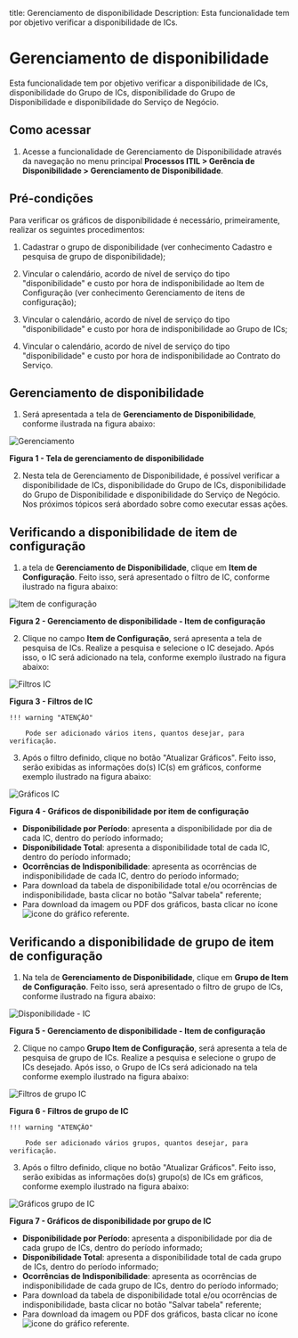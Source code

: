 title: Gerenciamento de disponibilidade
Description: Esta funcionalidade tem por objetivo verificar a disponibilidade de ICs.
# Gerenciamento de disponibilidade

Esta funcionalidade tem por objetivo verificar a disponibilidade de ICs, 
disponibilidade do Grupo de ICs, disponibilidade do Grupo de Disponibilidade 
e disponibilidade do Serviço de Negócio.

Como acessar
--------------

1. Acesse a funcionalidade de Gerenciamento de Disponibilidade através 
da navegação no menu principal **Processos ITIL > Gerência de
Disponibilidade > Gerenciamento de Disponibilidade**.

Pré-condições
---------------

Para verificar os gráficos de disponibilidade é necessário, primeiramente,
realizar os seguintes procedimentos:

1. Cadastrar o grupo de disponibilidade (ver conhecimento 
Cadastro e pesquisa de grupo de disponibilidade);

2. Vincular o calendário, acordo de nível de serviço do tipo "disponibilidade" 
e custo por hora de indisponibilidade ao Item de Configuração
(ver conhecimento Gerenciamento de itens de configuração);

3. Vincular o calendário, acordo de nível de serviço do tipo "disponibilidade" 
e custo por hora de indisponibilidade ao Grupo de ICs;

4. Vincular o calendário, acordo de nível de serviço do tipo "disponibilidade" e 
custo por hora de indisponibilidade ao Contrato do Serviço.

Gerenciamento de disponibilidade
-----------------------------------

1. Será apresentada a tela de **Gerenciamento de Disponibilidade**, 
conforme ilustrada na figura abaixo:

![Gerenciamento](images/ger-disp.img1.png)

**Figura 1 - Tela de
gerenciamento de disponibilidade**

2. Nesta tela de Gerenciamento de Disponibilidade, é possível verificar a 
disponibilidade de ICs, disponibilidade do Grupo de ICs, disponibilidade do
Grupo de Disponibilidade e disponibilidade do Serviço de Negócio. 
Nos próximos tópicos será abordado sobre como executar essas ações.

Verificando a disponibilidade de item de configuração
-------------------------------------------------------

1. a tela de **Gerenciamento de Disponibilidade**, clique em **Item de Configuração**. 
Feito isso, será apresentado o filtro de IC, conforme ilustrado na figura abaixo:

![Item de configuração](images/ger-disp.img2.png)

**Figura 2 - Gerenciamento de disponibilidade - 
Item de configuração**

2. Clique no campo **Item de Configuração**, será apresenta a tela de pesquisa de ICs.
Realize a pesquisa e selecione o IC desejado. Após isso, o IC será adicionado na tela,
conforme exemplo ilustrado na figura abaixo:

![Filtros IC](images/ger-disp.img3.png)

**Figura 3 - Filtros de IC**

    !!! warning "ATENÇÃO"
    
        Pode ser adicionado vários itens, quantos desejar, para verificação.
        
3. Após o filtro definido, clique no botão "Atualizar Gráficos". Feito isso, 
serão exibidas as informações do(s) IC(s) em gráficos, conforme exemplo 
ilustrado na figura abaixo:

![Gráficos IC](images/ger-disp.img4.png)

**Figura 4 - Gráficos de 
disponibilidade por item de configuração**

- **Disponibilidade por Período**: apresenta a disponibilidade por dia de cada IC,
    dentro do período informado;
- **Disponibilidade Total**: apresenta a disponibilidade total de cada IC, 
    dentro do período informado;
- **Ocorrências de Indisponibilidade**: apresenta as ocorrências de indisponibilidade
    de cada IC, dentro do período informado;
- Para download da tabela de disponibilidade total e/ou ocorrências
    de indisponibilidade, basta clicar no botão "Salvar tabela" referente;
- Para download da imagem ou PDF dos gráficos, basta clicar no 
    ícone ![icone](images/ger-disp.img14.png) do gráfico referente.
    
Verificando a disponibilidade de grupo de item de configuração
----------------------------------------------------------------

1. Na tela de **Gerenciamento de Disponibilidade**, clique em 
**Grupo de Item de Configuração**. Feito isso, será apresentado o filtro de
grupo de ICs, conforme ilustrado na figura abaixo:

![Disponibilidade - IC](images/ger-disp.img5.png)

**Figura 5 - Gerenciamento de disponibilidade - 
Item de configuração**

2. Clique no campo **Grupo Item de Configuração**, será apresenta a tela
de pesquisa de grupo de ICs. Realize a pesquisa e selecione o grupo de ICs
desejado. Após isso, o Grupo de ICs será adicionado na tela conforme 
exemplo ilustrado na figura abaixo:

![Filtros de grupo IC](images/ger-disp.img6.png)

**Figura 6 - Filtros de grupo de IC**

    !!! warning "ATENÇÃO"
    
        Pode ser adicionado vários grupos, quantos desejar, para verificação.
        
3. Após o filtro definido, clique no botão "Atualizar Gráficos". Feito isso,
serão exibidas as informações do(s) grupo(s) de ICs em gráficos, conforme 
exemplo ilustrado na figura abaixo:

![Gráficos grupo de IC](images/ger-disp.img7.png)

**Figura 7 - Gráficos de 
disponibilidade por grupo de IC**

- **Disponibilidade por Período**: apresenta a disponibilidade por dia de 
cada grupo de ICs, dentro do período informado;
- **Disponibilidade Total**: apresenta a disponibilidade total de cada 
grupo de ICs, dentro do período informado;
- **Ocorrências de Indisponibilidade**: apresenta as ocorrências de 
indisponibilidade de cada grupo de ICs, dentro do período informado;
- Para download da tabela de disponibilidade total e/ou ocorrências de
indisponibilidade, basta clicar no botão "Salvar tabela" referente;
- Para download da imagem ou PDF dos gráficos, basta clicar no 
ícone ![icone](images/ger-disp.img14.png) do gráfico referente.
